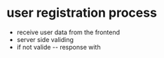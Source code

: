 # user registration process

- receive user data from the frontend
- server side validing
- if not valide
    -- response with